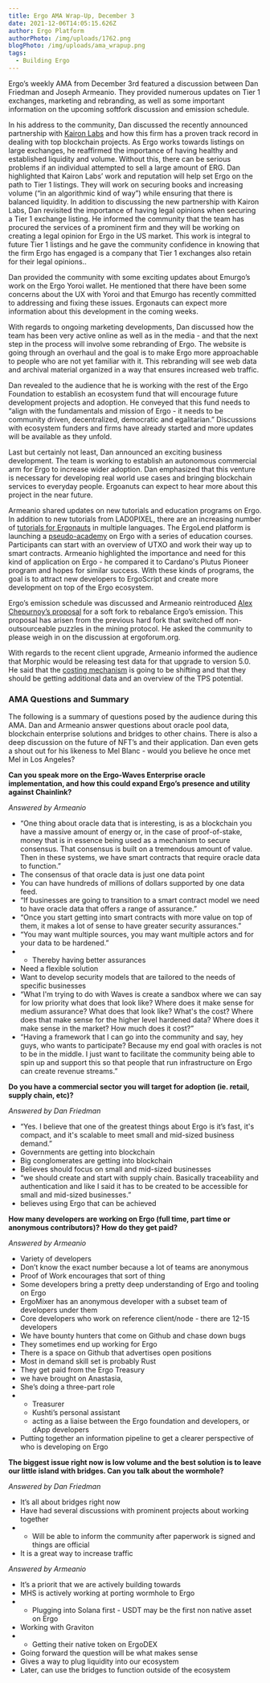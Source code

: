 ```yaml
---
title: Ergo AMA Wrap-Up, December 3
date: 2021-12-06T14:05:15.626Z
author: Ergo Platform
authorPhoto: /img/uploads/1762.png
blogPhoto: /img/uploads/ama_wrapup.png
tags:
  - Building Ergo
---
```

<!--StartFragment-->

Ergo’s weekly AMA from December 3rd featured a discussion between Dan Friedman and Joseph Armeanio. They provided numerous updates on Tier 1 exchanges, marketing and rebranding, as well as some important information on the upcoming softfork discussion and emission schedule. 

In his address to the community, Dan discussed the recently announced partnership with [Kairon Labs](https://kaironlabs.com/) and how this firm has a proven track record in dealing with top blockchain projects. As Ergo works towards listings on large exchanges, he reaffirmed the importance of having healthy and established liquidity and volume. Without this, there can be serious problems if an individual attempted to sell a large amount of ERG. Dan highlighted that Kairon Labs’ work and reputation will help set Ergo on the path to Tier 1 listings. They will work on securing books and increasing volume (“in an algorithmic kind of way”) while ensuring that there is balanced liquidity. In addition to discussing the new partnership with Kairon Labs, Dan revisited the importance of having legal opinions when securing a Tier 1 exchange listing. He informed the community that the team has procured the services of a prominent firm and they will be working on creating a legal opinion for Ergo in the US market. This work is integral to future Tier 1 listings and he gave the community confidence in knowing that the firm Ergo has engaged is a company that Tier 1 exchanges also retain for their legal opinions..

Dan provided the community with some exciting updates about Emurgo’s work on the Ergo Yoroi wallet. He mentioned that there have been some concerns about the UX with Yoroi and that Emurgo has recently committed to addressing and fixing these issues. Ergonauts can expect more information about this development in the coming weeks.

With regards to ongoing marketing developments, Dan discussed how the team has been very active online as well as in the media - and that the next step in the process will involve some rebranding of Ergo. The website is going through an overhaul and the goal is to make Ergo more approachable to people who are not yet familiar with it. This rebranding will see web data and archival material organized in a way that ensures increased web traffic. 

Dan revealed to the audience that he is working with the rest of the Ergo Foundation to establish an ecosystem fund that will encourage future development projects and adoption. He conveyed that this fund needs to “align with the fundamentals and mission of Ergo - it needs to be community driven, decentralized, democratic and egalitarian.” Discussions with ecosystem funders and firms have already started and more updates will be available as they unfold.

Last but certainly not least, Dan announced an exciting business development. The team is working to establish an autonomous commercial arm for Ergo to increase wider adoption. Dan emphasized that this venture is necessary for developing real world use cases and bringing blockchain services to everyday people. Ergoanuts can expect to hear more about this project in the near future.

Armeanio shared updates on new tutorials and education programs on Ergo. In addition to new tutorials from LAD0PIXEL, there are an increasing number of [tutorials for Ergonauts](https://ergotutorials.com/english) in multiple languages. The ErgoLend platform is launching a [pseudo-academy](https://www.reddit.com/r/ergonauts/comments/qyczj4/announcing_ergolearn_come_learn_the_beginnings_of/) on Ergo with a series of education courses. Participants can start with an overview of UTXO and work their way up to smart contracts. Armeanio highlighted the importance and need for this kind of application on Ergo - he compared it to Cardano's Plutus Pioneer program and hopes for similar success. With these kinds of programs, the goal is to attract new developers to ErgoScript and create more development on top of the Ergo ecosystem. 

Ergo’s emission schedule was discussed and Armeanio reintroduced [Alex Chepurnoy’s proposal](https://www.ergoforum.org/t/emission-soft-fork-proposal/2996) for a soft fork to rebalance Ergo’s emission. This proposal has arisen from the previous hard fork that switched off non-outsourceable puzzles in the mining protocol. He asked the community to please weigh in on the discussion at ergoforum.org.

With regards to the recent client upgrade, Armeanio informed the audience that Morphic would be releasing test data for that upgrade to version 5.0. He said that the [costing mechanism](https://github.com/ergoplatform/eips/pull/11) is going to be shifting and that they should be getting additional data and an overview of the TPS potential. 

### AMA Questions and Summary

The following is a summary of questions posed by the audience during this AMA. Dan and Armeanio answer questions about oracle pool data, blockchain enterprise solutions and bridges to other chains. There is also a deep discussion on the future of NFT’s and their application. Dan even gets a shout out for his likeness to Mel Blanc - would you believe he once met Mel in Los Angeles?

**Can you speak more on the Ergo-Waves Enterprise oracle implementation, and how this could expand Ergo’s presence and utility against Chainlink?**

*Answered by Armeanio*

* “One thing about oracle data that is interesting, is as a blockchain you have a massive amount of energy or, in the case of proof-of-stake, money that is in essence being used as a mechanism to secure consensus. That consensus is built on a tremendous amount of value. Then in these systems, we have smart contracts that require oracle data to function.”
* The consensus of that oracle data is just one data point
* You can have hundreds of millions of dollars supported by one data feed.
* “If businesses are going to transition to a smart contract model we need to have oracle data that offers a range of assurance.”
* “Once you start getting into smart contracts with more value on top of them, it makes a lot of sense to have greater security assurances.”
* “You may want multiple sources, you may want multiple actors and for your data to be hardened.”
* * Thereby having better assurances
* Need a flexible solution 
* Want to develop security models that are tailored to the needs of specific businesses
* “What I'm trying to do with Waves is create a sandbox where we can say for low priority what does that look like? Where does it make sense for medium assurance? What does that look like? What's the cost? Where does that make sense for the higher level hardened data? Where does it make sense in the market? How much does it cost?”
* “Having a framework that I can go into the community and say, hey guys, who wants to participate? Because my end goal with oracles is not to be in the middle. I just want to facilitate the community being able to spin up and support this so that people that run infrastructure on Ergo can create revenue streams.”

**Do you have a commercial sector you will target for adoption (ie. retail, supply chain, etc)?**

*Answered by Dan Friedman*

* “Yes. I believe that one of the greatest things about Ergo is it’s fast, it's compact, and it's scalable to meet small and mid-sized business demand.”
* Governments are getting into blockchain
* Big conglomerates are getting into blockchain
* Believes should focus on small and mid-sized businesses 
* “we should create and start with supply chain. Basically traceability and authentication and like I said it has to be created to be accessible for small and mid-sized businesses.”
* believes using Ergo that can be achieved

**How many developers are working on Ergo (full time, part time or anonymous contributors)? How do they get paid?**

*Answered by Armeanio*

* Variety of developers
* Don’t know the exact number because a lot of teams are anonymous
* Proof of Work encourages that sort of thing
* Some developers bring a pretty deep understanding of Ergo and tooling on Ergo
* ErgoMixer has an anonymous developer with a subset team of developers under them
* Core developers who work on reference client/node - there are 12-15 developers
* We have bounty hunters that come on Github and chase down bugs
* They sometimes end up working for Ergo
* There is a space on Github that advertises open positions
* Most in demand skill set is probably Rust
* They get paid from the Ergo Treasury
* we have brought on Anastasia,
* She’s doing a three-part role
* * Treasurer
  * Kushti’s personal assistant
  * acting as a liaise between the Ergo foundation and developers, or dApp developers
* Putting together an information pipeline to get a clearer perspective of who is developing on Ergo

**The biggest issue right now is low volume and the best solution is to leave our little island with bridges. Can you talk about the wormhole?**

*Answered by Dan Friedman*

* It’s all about bridges right now
* Have had several discussions with prominent projects about working together
* * Will be able to inform the community after paperwork is signed and things are official
* It is a great way to increase traffic

*Answered by Armeanio*

* It’s a priorit that we are actively building towards
* MHS is actively working at porting wormhole to Ergo
* * Plugging into Solana first - USDT may be the first non native asset on Ergo
* Working with Graviton
* * Getting their native token on ErgoDEX
* Going forward the question will be what makes sense
* Gives a way to plug liquidity into our ecosystem
* Later, can use the bridges to function outside of the ecosystem

<!--EndFragment-->